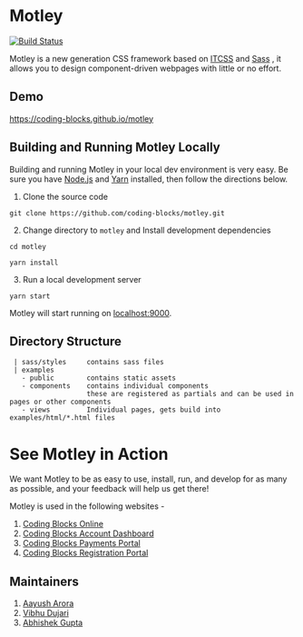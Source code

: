 # Motley
[![Build Status](https://travis-ci.org/coding-blocks/motley.svg?branch=master)](https://travis-ci.org/coding-blocks/motley)

Motley is a new generation CSS framework based on [ITCSS](https://www.xfive.co/blog/itcss-scalable-maintainable-css-architecture/) and [Sass](https://sass-lang.com/) , it allows you to design component-driven webpages with little or no effort. 

## Demo

https://coding-blocks.github.io/motley

 ## Building and Running Motley Locally
 Building and running Motley in your local dev environment is very easy. Be sure you have [Node.js](https://nodejs.org/) and [Yarn](https://yarnpkg.com/en/docs/install) installed, then follow the directions below. 
 
 1. Clone the source code

 `git clone https://github.com/coding-blocks/motley.git`

2. Change directory to `motley` and Install development dependencies

`cd motley`

 `yarn install`

3. Run a local development server

 `yarn start`
 
 Motley will start running on [localhost:9000](http://localhost:9000/).
 
 ## Directory Structure
 
 ```
  | sass/styles     contains sass files
  | examples
    - public        contains static assets
    - components    contains individual components
                    these are registered as partials and can be used in pages or other components
    - views         Individual pages, gets build into examples/html/*.html files
 ```
 
 # See Motley in Action
 We want Motley to be as easy to use, install, run, and develop for as many as
 possible, and your feedback will help us get there!
 
 Motley is used in the following websites - 
 
 1. [Coding Blocks Online](https://online.codingblocks.com)
 2. [Coding Blocks Account Dashboard](https://account.codingblocks.com)
 3. [Coding Blocks Payments Portal](https://dukaan.codingblocks.com)
 4. [Coding Blocks Registration Portal](https://app.codingblocks.com)

 ## Maintainers
 
 1. [Aayush Arora](https://github.com/aayusharora) 
 2. [Vibhu Dujari](https://github.com/vdvibhu20)
 3. [Abhishek Gupta](https://github.com/abhishek97)

 
 
